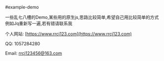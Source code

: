 #example-demo

一些乱七八槽的Demo,某些用的原生js,思路比较简单,希望自己用比较简单的方式例如Jq重新写一遍,若有错请联系我



个人网站:  [https://www.rrcj123.com](https://www.rrcj123.com)

QQ:  1057284280

Email:  rrcj123456@163.com

